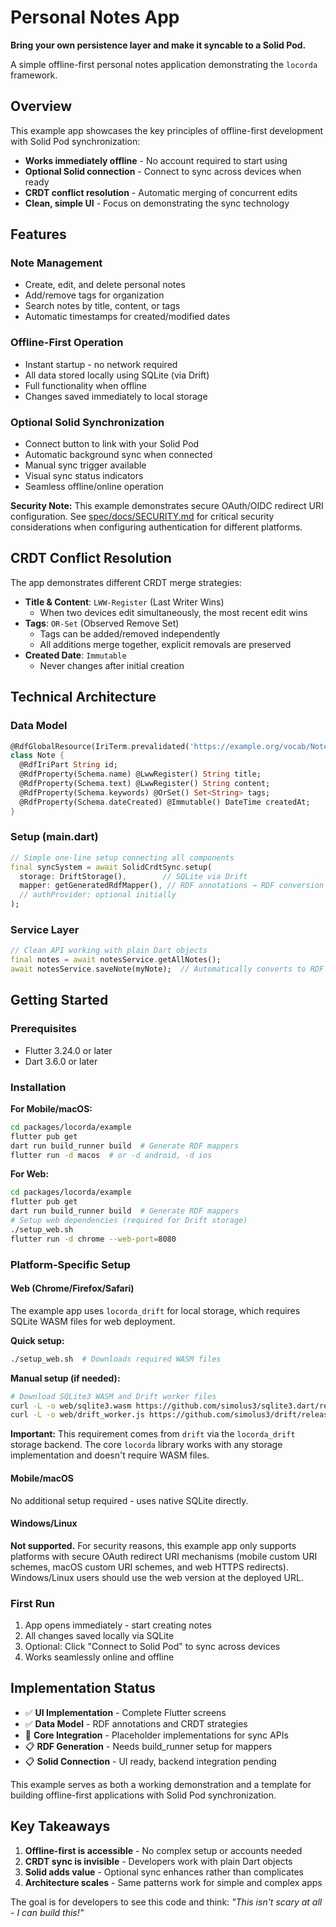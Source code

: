 # Personal Notes App

**Bring your own persistence layer and make it syncable to a Solid Pod.**

A simple offline-first personal notes application demonstrating the `locorda` framework.

## Overview

This example app showcases the key principles of offline-first development with Solid Pod synchronization:

- **Works immediately offline** - No account required to start using
- **Optional Solid connection** - Connect to sync across devices when ready
- **CRDT conflict resolution** - Automatic merging of concurrent edits
- **Clean, simple UI** - Focus on demonstrating the sync technology

## Features

### Note Management
- Create, edit, and delete personal notes
- Add/remove tags for organization 
- Search notes by title, content, or tags
- Automatic timestamps for created/modified dates

### Offline-First Operation
- Instant startup - no network required
- All data stored locally using SQLite (via Drift)
- Full functionality when offline
- Changes saved immediately to local storage

### Optional Solid Synchronization
- Connect button to link with your Solid Pod
- Automatic background sync when connected
- Manual sync trigger available
- Visual sync status indicators
- Seamless offline/online operation

**Security Note:** This example demonstrates secure OAuth/OIDC redirect URI configuration. See [spec/docs/SECURITY.md](../../../spec/docs/SECURITY.md) for critical security considerations when configuring authentication for different platforms.

## CRDT Conflict Resolution

The app demonstrates different CRDT merge strategies:

- **Title & Content**: `LWW-Register` (Last Writer Wins)
  - When two devices edit simultaneously, the most recent edit wins
- **Tags**: `OR-Set` (Observed Remove Set)  
  - Tags can be added/removed independently
  - All additions merge together, explicit removals are preserved
- **Created Date**: `Immutable`
  - Never changes after initial creation

## Technical Architecture

### Data Model
```dart
@RdfGlobalResource(IriTerm.prevalidated('https://example.org/vocab/Note'), IriStrategy())
class Note {
  @RdfIriPart String id;
  @RdfProperty(Schema.name) @LwwRegister() String title;
  @RdfProperty(Schema.text) @LwwRegister() String content;  
  @RdfProperty(Schema.keywords) @OrSet() Set<String> tags;
  @RdfProperty(Schema.dateCreated) @Immutable() DateTime createdAt;
}
```

### Setup (main.dart)
```dart
// Simple one-line setup connecting all components
final syncSystem = await SolidCrdtSync.setup(
  storage: DriftStorage(),        // SQLite via Drift
  mapper: getGeneratedRdfMapper(), // RDF annotations → RDF conversion
  // authProvider: optional initially
);
```

### Service Layer
```dart
// Clean API working with plain Dart objects
final notes = await notesService.getAllNotes();
await notesService.saveNote(myNote);  // Automatically converts to RDF + syncs
```

## Getting Started

### Prerequisites
- Flutter 3.24.0 or later
- Dart 3.6.0 or later

### Installation

**For Mobile/macOS:**
```bash
cd packages/locorda/example
flutter pub get
dart run build_runner build  # Generate RDF mappers
flutter run -d macos  # or -d android, -d ios
```

**For Web:**
```bash
cd packages/locorda/example
flutter pub get
dart run build_runner build  # Generate RDF mappers
# Setup web dependencies (required for Drift storage)
./setup_web.sh
flutter run -d chrome --web-port=8080
```

### Platform-Specific Setup

#### Web (Chrome/Firefox/Safari)
The example app uses `locorda_drift` for local storage, which requires SQLite WASM files for web deployment.

**Quick setup:**
```bash
./setup_web.sh  # Downloads required WASM files
```

**Manual setup (if needed):**
```bash
# Download SQLite3 WASM and Drift worker files
curl -L -o web/sqlite3.wasm https://github.com/simolus3/sqlite3.dart/releases/latest/download/sqlite3.wasm
curl -L -o web/drift_worker.js https://github.com/simolus3/drift/releases/latest/download/drift_worker.js
```

**Important:** This requirement comes from `drift` via the `locorda_drift` storage backend. The core `locorda` library works with any storage implementation and doesn't require WASM files.

#### Mobile/macOS
No additional setup required - uses native SQLite directly.

#### Windows/Linux
**Not supported.** For security reasons, this example app only supports platforms with secure OAuth redirect URI mechanisms (mobile custom URI schemes, macOS custom URI schemes, and web HTTPS redirects). Windows/Linux users should use the web version at the deployed URL.

### First Run
1. App opens immediately - start creating notes
2. All changes saved locally via SQLite
3. Optional: Click "Connect to Solid Pod" to sync across devices
4. Works seamlessly online and offline

## Implementation Status

- ✅ **UI Implementation** - Complete Flutter screens
- ✅ **Data Model** - RDF annotations and CRDT strategies  
- 🚧 **Core Integration** - Placeholder implementations for sync APIs
- 📋 **RDF Generation** - Needs build_runner setup for mappers
- 📋 **Solid Connection** - UI ready, backend integration pending

This example serves as both a working demonstration and a template for building offline-first applications with Solid Pod synchronization.

## Key Takeaways

1. **Offline-first is accessible** - No complex setup or accounts needed
2. **CRDT sync is invisible** - Developers work with plain Dart objects  
3. **Solid adds value** - Optional sync enhances rather than complicates
4. **Architecture scales** - Same patterns work for simple and complex apps

The goal is for developers to see this code and think: *"This isn't scary at all - I can build this!"*